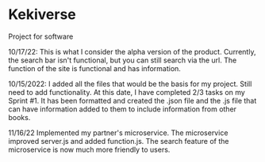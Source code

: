 # Kekiverse
Project for software

10/17/22:
This is what I consider the alpha version of the product. Currently, the search bar isn't functional, but you can still search via the url. The function of the site is functional and has information. 


10/15/2022:
I added all the files that would be the basis for my project. Still need to add functionality. At this date, I have completed 2/3 tasks on my Sprint #1. It has been formatted and created the .json file and the .js file that can have information added to them to include information from other books.


11/16/22
Implemented my partner's microservice. The microservice improved server.js and added function.js. The search feature of the microservice is now much more friendly to users. 
